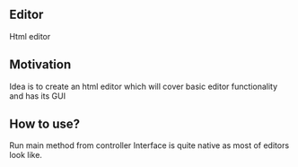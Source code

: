 ## Editor
Html editor

## Motivation
Idea is to create an html editor which will cover basic editor functionality and has its GUI

## How to use?
Run main method from controller
Interface is quite native as most of editors look like.